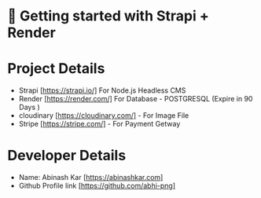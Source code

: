 # 🚀 Getting started with Strapi + Render

# Project Details 

- Strapi [https://strapi.io/] For Node.js Headless CMS
- Render [https://render.com/] For Database - POSTGRESQL (Expire in 90 Days )
- cloudinary [https://cloudinary.com/] - For Image File
- Stripe [https://stripe.com/] - For Payment Getway

# Developer Details
- Name: Abinash Kar [https://abinashkar.com]
- Github Profile link [https://github.com/abhi-png]